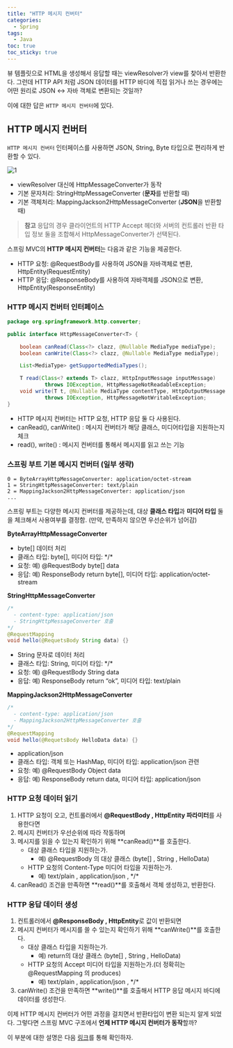 ```yaml
---
title: "HTTP 메시지 컨버터"
categories:
  - Spring
tags:
  - Java
toc: true
toc_sticky: true
---
```


뷰 템플릿으로 HTML을 생성해서 응답할 때는 viewResolver가 view를 찾아서 반환한다. 그런데 HTTP API 처럼 JSON 데이터를 HTTP 바디에 직접 읽거나 쓰는 경우에는 어떤 원리로 JSON ↔ 자바 객체로 변환되는 것일까? 

이에 대한 답은 `HTTP 메시지 컨버터`에 있다.

## HTTP 메시지 컨버터

`HTTP 메시지 컨버터` 인터페이스를 사용하면 JSON, String, Byte 타입으로 편리하게 반환할 수 있다.

![1](https://user-images.githubusercontent.com/79130276/227820100-12490dab-ad66-4a14-ad42-eb4bb2e12248.png)

- viewResolver 대신에 HttpMessageConverter가 동작
- 기본 문자처리: StringHttpMessageConverter (**문자**를 반환할 때)
- 기본 객체처리: MappingJackson2HttpMessageConverter (**JSON**을 반환할 때)

> **참고**
응답의 경우 클라이언트의 HTTP Accept 헤더와 서버의 컨트롤러 반환 타입 정보 둘을 조합해서 HttpMessageConverter가 선택된다.
> 

스프링 MVC의 **HTTP 메시지 컨버터**는 다음과 같은 기능을 제공한다.

- HTTP 요청: @RequestBody를 사용하여 JSON을 자바객체로 변환, HttpEntity(RequestEntity)
- HTTP 응답: @ResponseBody를 사용하여 자바객체를 JSON으로 변환, HttpEntity(ResponseEntity)

### HTTP 메시지 컨버터 인터페이스

```java
package org.springframework.http.converter;

public interface HttpMessageConverter<T> {

    boolean canRead(Class<?> clazz, @Nullable MediaType mediaType);
    boolean canWrite(Class<?> clazz, @Nullable MediaType mediaType);

    List<MediaType> getSupportedMediaTypes();

    T read(Class<? extends T> clazz, HttpInputMessage inputMessage)
            throws IOException, HttpMessageNotReadableException;
    void write(T t, @Nullable MediaType contentType, HttpOutputMessage outputMessage)
            throws IOException, HttpMessageNotWritableException;
}
```

- HTTP 메시지 컨버터는 HTTP 요청, HTTP 응답 둘 다 사용된다.
- canRead(), canWrite() : 메시지 컨버터가 해당 클래스, 미디어타입을 지원하는지 체크
- read(), write() : 메시지 컨버터를 통해서 메시지를 읽고 쓰는 기능

### 스프링 부트 기본 메시지 컨버터 (일부 생략)

```
0 = ByteArrayHttpMessageConverter: application/octet-stream
1 = StringHttpMessageConverter: text/plain
2 = MappingJackson2HttpMessageConverter: application/json
...
```

스프링 부트는 다양한 메시지 컨버터를 제공하는데, 대상 **클래스 타입**과 **미디어 타입** 둘을 체크해서 사용여부를 결정함. (만약, 만족하지 않으면 우선순위가 넘어감)

**ByteArrayHttpMessageConverter**

- byte[] 데이터 처리
- 클래스 타입: byte[], 미디어 타입: &#42;/&#42;
- 요청: 예) @RequestBody byte[] data
- 응답: 예) ResponseBody return byte[], 미디어 타입: application/octet-stream

**StringHttpMessageConverter**

```java
/*
  - content-type: application/json
  - StringHttpMessageConverter 호출
*/
@RequestMapping
void hello(@RequetsBody String data) {}
```

- String 문자로 데이터 처리
- 클래스 타입: String, 미디어 타입: &#42;/&#42;
- 요청: 예) @RequestBody String data
- 응답: 예) ResponseBody return “ok”, 미디어 타입: text/plain

**MappingJackson2HttpMessageConverter**

```java
/*
  - content-type: application/json
  - MappingJackson2HttpMessageConverter 호출
*/
@RequestMapping
void hello(@RequetsBody HelloData data) {}
```

- application/json
- 클래스 타입: 객체 또는 HashMap, 미디어 타입: application/json 관련
- 요청: 예) @RequestBody Object data
- 응답: 예) ResponseBody return data, 미디어 타입: application/json

### HTTP 요청 데이터 읽기

1. HTTP 요청이 오고, 컨트롤러에서 **@RequestBody , HttpEntity 파라미터**를 사용한다면
2. 메시지 컨버터가 우선순위에 따라 작동하며 
3. 메시지를 읽을 수 있는지 확인하기 위해 **canRead()**를 호출한다.
    - 대상 클래스 타입을 지원하는가.
        - 예) @RequestBody 의 대상 클래스 (byte[] , String , HelloData)
    - HTTP 요청의 Content-Type 미디어 타입을 지원하는가.
        - 예) text/plain , application/json , &#42;/&#42;
4. canRead() 조건을 만족하면 **read()**를 호출해서 객체 생성하고, 반환한다.

### HTTP 응답 데이터 생성

1. 컨트롤러에서 **@ResponseBody , HttpEntity**로 값이 반환되면
2. 메시지 컨버터가 메시지를 쓸 수 있는지 확인하기 위해 **canWrite()**를 호출한다.
    - 대상 클래스 타입을 지원하는가.
        - 예) return의 대상 클래스 (byte[] , String , HelloData)
    - HTTP 요청의 Accept 미디어 타입을 지원하는가.(더 정확히는 @RequestMapping 의 produces)
        - 예) text/plain , application/json , &#42;/&#42;
3. canWrite() 조건을 만족하면 **write()**를 호출해서 HTTP 응답 메시지 바디에 데이터를 생성한다.

이제 HTTP 메시지 컨버터가 어떤 과정을 걸치면서 반환타입이 변환 되는지 알게 되었다. 그렇다면 스프링 MVC 구조에서 **언제 HTTP 메시지 컨버터가 동작**할까?

이 부분에 대한 설명은 다음 [링크](https://yessm621.github.io/spring/2022/07/20/Spring-RequestMappingHandlerAdapter/)를 통해 확인하자.